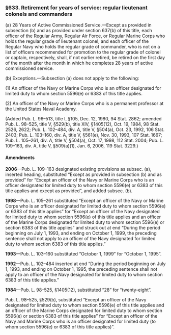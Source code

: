 ### §633. Retirement for years of service: regular lieutenant colonels and commanders ###

(a) 28 Years of Active Commissioned Service.—Except as provided in subsection (b) and as provided under section 637(b) of this title, each officer of the Regular Army, Regular Air Force, or Regular Marine Corps who holds the regular grade of lieutenant colonel, and each officer of the Regular Navy who holds the regular grade of commander, who is not on a list of officers recommended for promotion to the regular grade of colonel or captain, respectively, shall, if not earlier retired, be retired on the first day of the month after the month in which he completes 28 years of active commissioned service.

(b) Exceptions.—Subsection (a) does not apply to the following:

(1) An officer of the Navy or Marine Corps who is an officer designated for limited duty to whom section 5596(e) or 6383 of this title applies.

(2) An officer of the Navy or Marine Corps who is a permanent professor at the United States Naval Academy.

(Added Pub. L. 96–513, title I, §105, Dec. 12, 1980, 94 Stat. 2862; amended Pub. L. 98–525, title V, §529(b), title XIV, §1405(12), Oct. 19, 1984, 98 Stat. 2526, 2622; Pub. L. 102–484, div. A, title V, §504(a), Oct. 23, 1992, 106 Stat. 2403; Pub. L. 103–160, div. A, title V, §561(e), Nov. 30, 1993, 107 Stat. 1667; Pub. L. 105–261, div. A, title V, §504(a), Oct. 17, 1998, 112 Stat. 2004; Pub. L. 109–163, div. A, title V, §509(a)(1), Jan. 6, 2006, 119 Stat. 3229.)

#### Amendments ####

**2006**—Pub. L. 109–163 designated existing provisions as subsec. (a), inserted heading, substituted “Except as provided in subsection (b) and as provided” for “Except an officer of the Navy or Marine Corps who is an officer designated for limited duty to whom section 5596(e) or 6383 of this title applies and except as provided”, and added subsec. (b).

**1998**—Pub. L. 105–261 substituted “Except an officer of the Navy or Marine Corps who is an officer designated for limited duty to whom section 5596(e) or 6383 of this title applies” for “Except an officer of the Navy designated for limited duty to whom section 5596(e) of this title applies and an officer of the Marine Corps designated for limited duty to whom section 5596(e) or section 6383 of this title applies” and struck out at end “During the period beginning on July 1, 1993, and ending on October 1, 1999, the preceding sentence shall not apply to an officer of the Navy designated for limited duty to whom section 6383 of this title applies.”

**1993**—Pub. L. 103–160 substituted “October 1, 1999” for “October 1, 1995”.

**1992**—Pub. L. 102–484 inserted at end “During the period beginning on July 1, 1993, and ending on October 1, 1995, the preceding sentence shall not apply to an officer of the Navy designated for limited duty to whom section 6383 of this title applies.”

**1984**—Pub. L. 98–525, §1405(12), substituted “28” for “twenty-eight”.

Pub. L. 98–525, §529(b), substituted “Except an officer of the Navy designated for limited duty to whom section 5596(e) of this title applies and an officer of the Marine Corps designated for limited duty to whom section 5596(e) or section 6383 of this title applies” for “Except an officer of the Navy and Marine Corps who is an officer designated for limited duty (to whom section 5596(e) or 6383 of this title applies)”.